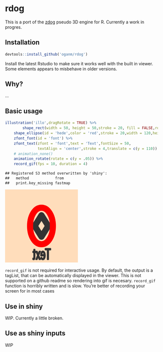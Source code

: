 rdog
================

This is a port of the [zdog](https://zzz.dog/) pseudo 3D engine for R.
Currently a work in progres.

## Installation

``` r
devtools::install_github('oganm/rdog')
```

Install the latest Rstudio to make sure it works well with the built in
viewer. Some elements appears to misbehave in older versions.

## Why?

…

## Basic usage

``` r
illustration('illo',dragRotate = TRUE) %>% 
        shape_rect(width = 50, height = 50,stroke = 20, fill = FALSE,rotate = c(z=tau/8)) %>% 
    shape_ellipse(id = 'hede',color = 'red',stroke = 20,width = 120,height = 120,fill = FALSE) %>%
    zfont_font(id = 'font') %>% 
    zfont_text(zfont = 'font',text = 'Text',fontSize = 50,
               textAlign = 'center',stroke = 4,translate = c(y = 110)) %>%
    # animation_none()
    animation_rotate(rotate = c(y = .05)) %>% 
    record_gif(fps = 10, duration = 4)
```

    ## Registered S3 method overwritten by 'shiny':
    ##   method            from   
    ##   print.key_missing fastmap

![](README_files/figure-gfm/basic-1.gif)<!-- -->

`record_gif` is not required for interactive usage. By default, the
output is a tagList, that can be automatically displayed in the viewer.
This is not supported on a github readme so rendering into gif is
necesary. `record_gif` function is horribly written and is slow. You’re
better of recording your screen for in most cases

## Use in shiny

WIP. Currently a little broken.

<!--
Currently the shiny syntax is a little non-standard and it's likely to change. As 
shown in the example below, one has to use `rdogOutput` on the UI code like a regular
shiny UI element, however, instead of using a function like `renderRdog`, instead we
create the rdog illusration inside an `observe` code block and pass the output to
`make_shiny`.


```r
library(shiny)
library(rdog)
ui <- fluidPage(
    shiny::sliderInput(min = 0, max = 100, inputId = 'slider',label = '',value = 20),

    rdogOutput(id = 'canv')
)

server <- function(input, output) {
   observe({
        illustration(id = 'canv') %>%
            shape_ellipse(id = 'hede',color = 'red',stroke = input$slider,width = 120,height = 120,fill = FALSE) %>%
            animation_none() %>%
            make_shiny()
    })

}

shinyApp(ui = ui, server = server)

```
-->

## Use as shiny inputs

WIP
